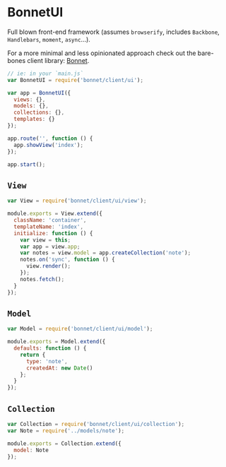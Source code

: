 # BonnetUI

Full blown front-end framework (assumes `browserify`, includes `Backbone`, `Handlebars`, `moment`, `async`...).

For a more minimal and less opinionated approach check out the bare-bones client library: [Bonnet](../).


```js
// ie: in your `main.js`
var BonnetUI = require('bonnet/client/ui');

var app = BonnetUI({
  views: {},
  models: {},
  collections: {},
  templates: {}
});

app.route('', function () {
  app.showView('index');
});

app.start();
```

## `View`

```js
var View = require('bonnet/client/ui/view');

module.exports = View.extend({
  className: 'container',
  templateName: 'index',
  initialize: function () {
    var view = this;
    var app = view.app;
    var notes = view.model = app.createCollection('note');
    notes.on('sync', function () {
      view.render();
    });
    notes.fetch();
  }
});
```

## `Model`

```js
var Model = require('bonnet/client/ui/model');

module.exports = Model.extend({
  defaults: function () {
    return {
      type: 'note',
      createdAt: new Date()
    };
  }
});
```

## `Collection`

```js
var Collection = require('bonnet/client/ui/collection');
var Note = require('../models/note');

module.exports = Collection.extend({
  model: Note
});
```
